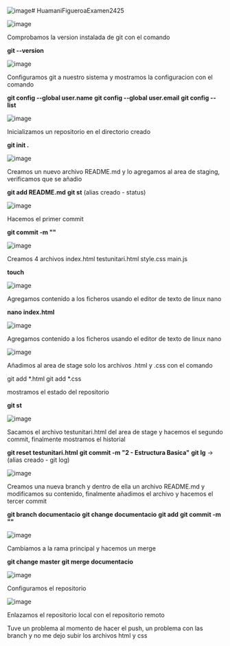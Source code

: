 ![image](https://github.com/user-attachments/assets/c6bdc139-8988-4846-a7d1-a7d92d481bb1)# HuamaniFigueroaExamen2425

![image](https://github.com/user-attachments/assets/ae311d2d-8493-4d1b-9e4c-f067e8e235c8)

Comprobamos la version instalada de git con el comando

**git --version**

![image](https://github.com/user-attachments/assets/5914c46f-ee81-4820-8dc4-5781eb1dcd1e)

Configuramos git a nuestro sistema y mostramos la configuracion con el comando

**git config --global user.name**
**git config --global user.email**
**git config --list**

![image](https://github.com/user-attachments/assets/6852fa9c-c6f8-4549-a762-a0772be51c8f)

Inicializamos un repositorio en el directorio creado

**git init .**

![image](https://github.com/user-attachments/assets/c5bb472f-6609-4478-b9f8-b2504a3466d7)

Creamos un nuevo archivo README.md y lo agregamos al area de staging, verificamos que se añadio

**git add README.md**
**git st** (alias creado - status)


![image](https://github.com/user-attachments/assets/cc51e546-0ee5-4577-95db-edb4580be43e)

Hacemos el primer commit 

**git commit -m ""**


![image](https://github.com/user-attachments/assets/0573af44-2981-4f2b-899f-9f2e68e708dc)

Creamos 4 archivos index.html testunitari.html style.css main.js

**touch**


![image](https://github.com/user-attachments/assets/0502eb3c-65bf-400e-8c65-5d99e5e1287e)

Agregamos contenido a los ficheros usando el editor de texto de linux nano

**nano index.html**


![image](https://github.com/user-attachments/assets/a8b67ca6-8400-4e4d-b374-097b29fca886)

Agregamos contenido a los ficheros usando el editor de texto de linux nano

  
![image](https://github.com/user-attachments/assets/57a3b7c5-50ee-4ece-b907-aaec075c3e7c)

Añadimos al area de stage solo los archivos .html y .css con el comando

git add *.html
git add *.css

mostramos el estado del repositorio 

**git st**


![image](https://github.com/user-attachments/assets/43767a46-5f44-4336-a286-4fafcdc13db3)

Sacamos el archivo testunitari.html del area de stage y hacemos el segundo commit, finalmente mostramos el historial

**git reset testunitari.html**
**git commit -m "2 - Estructura Basica"**
**git lg** -> (alias creado - git log)


![image](https://github.com/user-attachments/assets/713fc931-1335-461f-9223-6369c2405494)

Creamos una nueva branch y dentro de ella un archivo README.md y modificamos su contenido, finalmente añadimos el archivo y hacemos el tercer commit

**git branch documentacio**
**git change documentacio**
**git add**
**git commit -m ""**


![image](https://github.com/user-attachments/assets/73646ef2-38d3-4e68-93ab-25cfaef63e27)

Cambiamos a la rama principal y hacemos un merge

**git change master**
**git merge documentacio**


![image](https://github.com/user-attachments/assets/1edda467-b405-46ee-a1ca-1d935c89863e)

Configuramos el repositorio


![image](https://github.com/user-attachments/assets/4f009e78-62f0-483c-b5ae-61d188e23111)

Enlazamos el repositorio local con el repositorio remoto 


Tuve un problema al momento de hacer el push, un problema con las branch y no me dejo subir los archivos html y css
